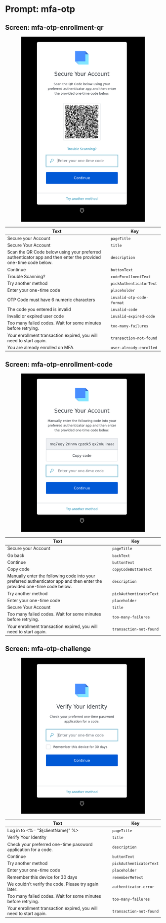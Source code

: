 # Prompt: mfa-otp

## Screen: mfa-otp-enrollment-qr

<p style="text-align: center;">
  <img alt="mfa-otp-enrollment-qr reference screenshot" class="ul-prompt-screenshot" data-ul-prompt="mfa-otp-enrollment-qr" src="/media/articles/universal-login/text-customization/mfa-otp-enrollment-qr.png" style="width: 400px;"/>
</p>

|Text|Key|
|----------|----------|
|Secure your Account|`pageTitle`|
|Secure Your Account|`title`|
|Scan the QR Code below using your preferred authenticator app and then enter the provided one-time code below.|`description`|
|Continue|`buttonText`|
|Trouble Scanning?|`codeEnrollmentText`|
|Try another method|`pickAuthenticatorText`|
|Enter your one-time code|`placeholder`|
|OTP Code must have 6 numeric characters|`invalid-otp-code-format`|
|The code you entered is invalid|`invalid-code`|
|Invalid or expired user code|`invalid-expired-code`|
|Too many failed codes. Wait for some minutes before retrying.|`too-many-failures`|
|Your enrollment transaction expired, you will need to start again.|`transaction-not-found`|
|You are already enrolled on MFA.|`user-already-enrolled`|

## Screen: mfa-otp-enrollment-code

<p style="text-align: center;">
  <img alt="mfa-otp-enrollment-code reference screenshot" class="ul-prompt-screenshot" data-ul-prompt="mfa-otp-enrollment-code" src="/media/articles/universal-login/text-customization/mfa-otp-enrollment-code.png" style="width: 400px;"/>
</p>

|Text|Key|
|----------|----------|
|Secure your Account|`pageTitle`|
|Go back|`backText`|
|Continue|`buttonText`|
|Copy code|`copyCodeButtonText`|
|Manually enter the following code into your preferred authenticator app and then enter the provided one-time code below.|`description`|
|Try another method|`pickAuthenticatorText`|
|Enter your one-time code|`placeholder`|
|Secure Your Account|`title`|
|Too many failed codes. Wait for some minutes before retrying.|`too-many-failures`|
|Your enrollment transaction expired, you will need to start again.|`transaction-not-found`|

## Screen: mfa-otp-challenge

<p style="text-align: center;">
  <img alt="mfa-otp-challenge reference screenshot" class="ul-prompt-screenshot" data-ul-prompt="mfa-otp-challenge" src="/media/articles/universal-login/text-customization/mfa-otp-challenge.png" style="width: 400px;"/>
</p>

|Text|Key|
|----------|----------|
|Log in to <%= "${clientName}" %>|`pageTitle`|
|Verify Your Identity|`title`|
|Check your preferred one-time password application for a code.|`description`|
|Continue|`buttonText`|
|Try another method|`pickAuthenticatorText`|
|Enter your one-time code|`placeholder`|
|Remember this device for 30 days|`rememberMeText`|
|We couldn't verify the code. Please try again later.|`authenticator-error`|
|Too many failed codes. Wait for some minutes before retrying.|`too-many-failures`|
|Your enrollment transaction expired, you will need to start again.|`transaction-not-found`|
